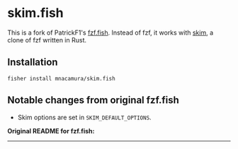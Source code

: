 # skim.fish

This is a fork of PatrickF1's [fzf.fish][1].
Instead of fzf, it works with [skim][2], a clone of fzf written in Rust.

## Installation

```fish
fisher install mnacamura/skim.fish
```

## Notable changes from original fzf.fish

* Skim options are set in `SKIM_DEFAULT_OPTIONS`.

[1]: https://github.com/PatrickF1/fzf.fish
[2]: https://github.com/lotabout/skim

**Original README for fzf.fish:**

---
